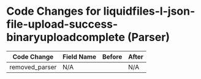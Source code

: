 # Code Changes for liquidfiles-l-json-file-upload-success-binaryuploadcomplete (Parser)

| Code Change | Field Name | Before | After |
|-------------|------------|--------|-------|
| removed_parser | N/A |  | N/A |